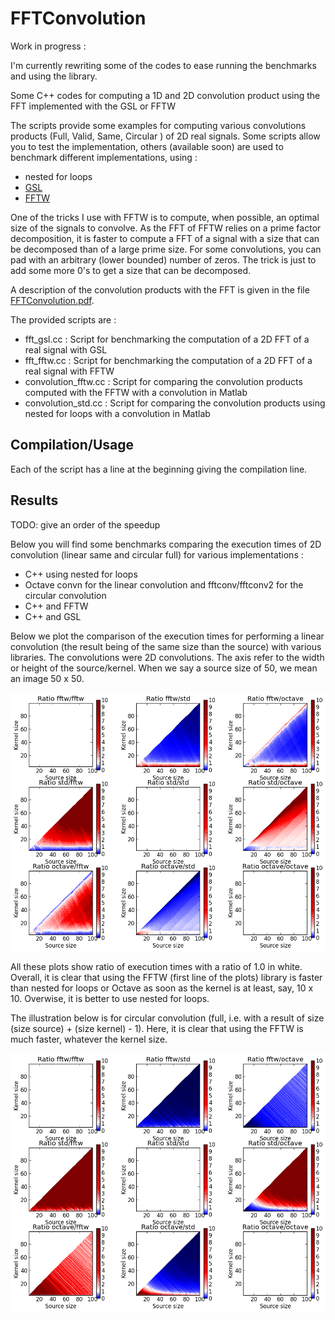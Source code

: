 FFTConvolution
==============

Work in progress :

I'm currently rewriting some of the codes to ease running the benchmarks and using the library.


Some C++ codes for computing a 1D and 2D convolution product using the FFT implemented with the GSL or FFTW

The scripts provide some examples for computing various convolutions
products (Full, Valid, Same, Circular ) of 2D real signals. Some
scripts allow you to test the implementation, others (available soon)
are used to benchmark different implementations, using :
- nested for loops
- [GSL](http://www.gnu.org/software/gsl/)
- [FFTW](http://www.fftw.org/)

One of the tricks I use with FFTW is to compute, when possible, an
optimal size of the signals to convolve. As the FFT of FFTW relies on
a prime factor decomposition, it is faster to compute a FFT of a
signal with a size that can be decomposed than of a large prime
size. For some convolutions, you can pad with an arbitrary (lower
bounded) number of zeros. The trick is just to add some more 0's to
get a size that can be decomposed.


A description of the convolution products with the FFT is given in the file [FFTConvolution.pdf](FFTConvolution.pdf).


The provided scripts are :

- fft_gsl.cc : Script for benchmarking the computation of a 2D FFT of a real signal with GSL
- fft_fftw.cc : Script for benchmarking the computation of a 2D FFT of a real signal with FFTW
- convolution_fftw.cc : Script for comparing the convolution products computed with the FFTW with a convolution in Matlab
- convolution_std.cc : Script for comparing the convolution products using nested for loops with a convolution in Matlab

Compilation/Usage
-----------------

Each of the script has a line at the beginning giving the compilation line. 

Results
-------

TODO: give an order of the speedup

Below you will find some benchmarks comparing the execution times of 2D convolution (linear same and circular full) for various implementations :

- C++ using nested for loops
- Octave convn for the linear convolution and fftconv/fftconv2 for the circular convolution
- C++ and FFTW
- C++ and GSL

Below we plot the comparison of the execution times for performing a linear convolution (the result being of the same size than the source) with various libraries. The convolutions were 2D convolutions. The axis refer to the width or height of the source/kernel. When we say a source size of 50, we mean an image 50 x 50.

![Comparison of the execution times for linear convolutions](Convolution/PythonScripts/comparison_linear.png)

All these plots show ratio of execution times with a ratio of 1.0 in white. Overall, it is clear that using the FFTW (first line of the plots) library is faster than nested for loops or Octave as soon as the kernel is at least, say, 10 x 10. Overwise, it is better to use nested for loops.

The illustration below is for circular convolution (full, i.e. with a result of size (size source) + (size kernel) - 1). Here, it is clear that using the FFTW is much faster, whatever the kernel size.

![Comparison of the execution times for circular convolutions](Convolution/PythonScripts/comparison_circular.png)